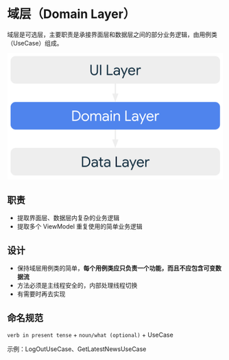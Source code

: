 # 域层（Domain Layer）

域层是可选层，主要职责是承接界面层和数据层之间的部分业务逻辑，由用例类（UseCase）组成。

<img 
    src="/Android/Architecture/assets/mad-arch-overview-domain.png"
    alt="Architecture Domain"
    width="666">

## 职责

* 提取界面层、数据层内复杂的业务逻辑
* 提取多个 ViewModel 重复使用的简单业务逻辑

## 设计

* 保持域层用例类的简单，**每个用例类应只负责一个功能，而且不应包含可变数据流**
* 方法必须是主线程安全的，内部处理线程切换
* 有需要时再去实现

## 命名规范

`verb in present tense` + `noun/what (optional)` + UseCase

示例：LogOutUseCase、GetLatestNewsUseCase
